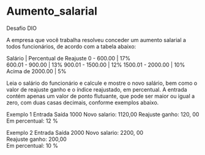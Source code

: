 # Aumento_salarial
 Desafio DIO

 A empresa que você trabalha resolveu conceder um aumento salarial a todos funcionários, de acordo 
com a tabela abaixo:

Salário             | Percentual de Reajuste
0 - 600.00          | 17%   
600.01 - 900.00     | 13%
900.01 - 1500.00    | 12%
1500.01 - 2000.00   | 10%
Acima de 2000.00    | 5%
	
Leia o salário do funcionário e calcule e mostre o novo salário, bem como o valor de reajuste ganho e o
índice reajustado, em percentual.
A entrada contém apenas um valor de ponto flutuante, que pode ser maior ou igual a zero, com duas casas
decimais, conforme exemplos abaixo.

Exemplo 1
Entrada 	Saída
1000     	Novo salario: 1120,00 
            Reajuste ganho: 120,             00                                                                                     
            Em percentual: 12 %

Exemplo 2
Entrada 	Saída
2000 	    Novo salario: 2200,                                     00                                                                                                   
            Reajuste ganho: 200,00                                                                                                  
            Em percentual: 10 %
